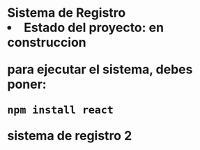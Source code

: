 <h1> Sistema de Registro</h1?

- Estado del proyecto: en construccion

para ejecutar el sistema, debes poner:

```npm install react```

sistema de registro 2
